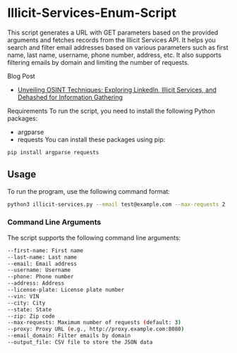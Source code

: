 # Illicit-Services-Enum-Script

This script generates a URL with GET parameters based on the provided arguments and fetches records from the Illicit Services API. It helps you search and filter email addresses based on various parameters such as first name, last name, username, phone number, address, etc. It also supports filtering emails by domain and limiting the number of requests.

Blog Post
- [Unveiling OSINT Techniques: Exploring LinkedIn, Illicit Services, and Dehashed for Information Gathering](https://whiteknightlabs.com/2023/04/15/unveiling-osint-techniques-exploring-linkedin-illicit-services-and-dehashed-for-information-gathering/)

Requirements
To run the script, you need to install the following Python packages:

- argparse
- requests
You can install these packages using pip:

```bash
pip install argparse requests
```

## Usage
To run the program, use the following command format:

```bash
python3 illicit-services.py --email test@example.com --max-requests 2 --email_domain example.com
```

### Command Line Arguments

The script supports the following command line arguments:

```bash
--first-name: First name
--last-name: Last name
--email: Email address
--username: Username
--phone: Phone number
--address: Address
--license-plate: License plate number
--vin: VIN
--city: City
--state: State
--zip: Zip code
--max-requests: Maximum number of requests (default: 3)
--proxy: Proxy URL (e.g., http://proxy.example.com:8080)
--email_domain: Filter emails by domain
--output_file: CSV file to store the JSON data
```
